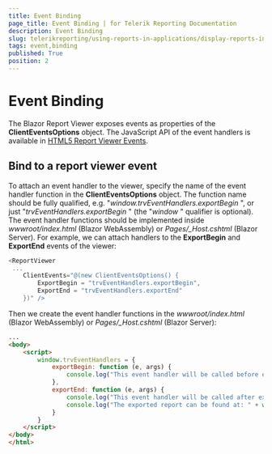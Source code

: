 ```yaml
---
title: Event Binding
page_title: Event Binding | for Telerik Reporting Documentation
description: Event Binding
slug: telerikreporting/using-reports-in-applications/display-reports-in-applications/web-application/blazor-report-viewer/event-binding
tags: event,binding
published: True
position: 2
---
```


# Event Binding



The Blazor Report Viewer exposes events as properties of the __ClientEventsOptions__ object. The JavaScript API of the event handlers is available in          [HTML5 Report Viewer Events](https://docs.telerik.com/reporting/html5-report-viewer-reportviewer-events-ready).       

## Bind to a report viewer event

To attach an event handler to the viewer, specify the name of the event handler function in the __ClientEventsOptions__ object.           The function name should be fully qualified, e.g. "*window.trvEventHandlers.exportBegin* ",           or just "*trvEventHandlers.exportBegin* " (the "*window* " qualifier is optional).           The event handler functions should be implemented inside *wwwroot/index.html*  (Blazor WebAssembly) or           *Pages/_Host.cshtml*  (Blazor Server).           For example, we can attach handlers to the __ExportBegin__ and           __ExportEnd__ events of the viewer:         

    
````c#
<ReportViewer
 ...
    ClientEvents="@(new ClientEventsOptions() {
        ExportBegin = "trvEventHandlers.exportBegin",
        ExportEnd = "trvEventHandlers.exportEnd"
    })" />
````

Then we create the event handler functions in the *wwwroot/index.html*  (Blazor WebAssembly) or           *Pages/_Host.cshtml*  (Blazor Server):         

    
````html
...
<body>
    <script>
        window.trvEventHandlers = {
            exportBegin: function (e, args) {
                console.log("This event handler will be called before exporting the report in " + args.format + " format.");
            },
            exportEnd: function (e, args) {
                console.log("This event handler will be called after exporting the report.");
                console.log("The exported report can be found at: " + window.location.origin + args.url);
            }
        }
    </script>
</body>
</html>
````

